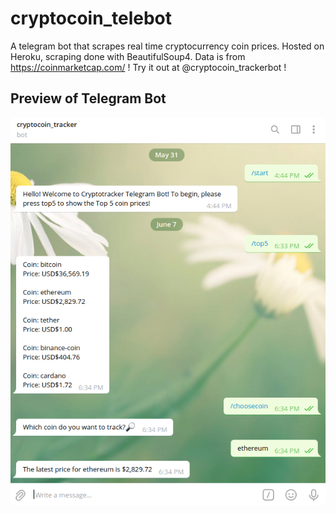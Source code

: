 # cryptocoin_telebot
A telegram bot that scrapes real time cryptocurrency coin prices. Hosted on Heroku, scraping done with BeautifulSoup4. Data is from https://coinmarketcap.com/ !
Try it out at @cryptocoin_trackerbot !

## Preview of Telegram Bot

![alt text](./telebot.png)
